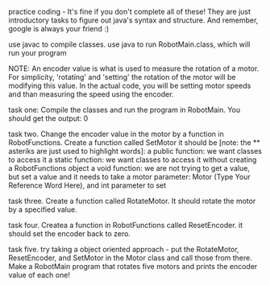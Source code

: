 practice coding - It's fine if you don't complete all of these! They are just introductory tasks to figure out java's syntax and structure. And remember, google is always your friend :)

use javac to compile classes. use java to run RobotMain.class, which will run your program

NOTE: An encoder value is what is used to measure the rotation of a motor. For simplicity, 'rotating' and 'setting' the rotation of the motor will be modifying this value. In the actual code, you will be setting motor speeds and than measuring the speed using the encoder.

task one: Compile the classes and run the program in RobotMain. You should get the output: 0

task two. Change the encoder value in the motor by a function in RobotFunctions. Create a function called SetMotor it should be [note: the ** asteriks are just used to highlight words]: a public function: we want classes to access it a static function: we want classes to access it without creating a RobotFunctions object a void function: we are not trying to get a value, but set a value and it needs to take a motor parameter: Motor (Type Your Reference Word Here), and int parameter to set

task three. Create a function called RotateMotor. It should rotate the motor by a specified value.

task four. Createa a function in RobotFunctions called ResetEncoder. it should set the encoder back to zero.

task five. try taking a object oriented approach - put the RotateMotor, ResetEncoder, and SetMotor in the Motor class and call those from there. Make a RobotMain program that rotates five motors and prints the encoder value of each one!